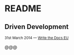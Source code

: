 
# README

## Driven Development


<small>31st March 2014 — [Write the Docs EU](http://conf.writethedocs.org/eu/2014/)</small>

@@@

<!-- .slide: data-background="images/tom-preston-werner.png" -->
